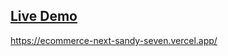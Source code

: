 ## [Live Demo](https://ecommerce-next-sandy-seven.vercel.app/)

https://ecommerce-next-sandy-seven.vercel.app/
